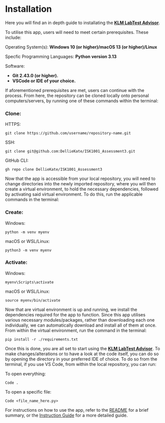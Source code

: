 <!-- Installation Steps and Requirements -->
# Installation

Here you will find an in depth guide to installating the <u>**KLM LabTest Advisor**</u>.

To utilise this app, users will need to meet certain prerequisites.  These include:  

Operating System(s):  **Windows 10 (or higher)/macOS 13 (or higher)/Linux**

Specfic Programming Languages:  **Python version 3.13**

Software: 
- **Git 2.43.0 (or higher).**
- **VSCode or IDE of your choice.**

If aforementioned prerequisites are met, users can continue with the process.  From here, the repository can be cloned locally onto personal computers/servers, by running one of these commands within the terminal:

### Clone:

HTTPS: 
```
git clone https://github.com/username/repository-name.git
```

SSH: 
```
git clone git@github.com:DellieKate/ISK1001_Assessment3.git
```

GitHub CLI: 
```
gh repo clone DellieKate/ISK1001_Assessment3
```

Now that the app is accessible from your local repository, you will need to change directories into the newly imported repository, where you will then create a virtual environment, to hold the necessary dependencies, followed by activating said virtual environment.  To do this, run the applicable commands in the terminal:

### Create: 

Windows: 
```
python -m venv myenv
``` 

macOS or WSL/Linux: 
```
python3 -m venv myenv
```

### Activate:

Windows: 
```
myenv\Scripts\activate
```

macOS or WSL/Linux: 
```
source myenv/bin/activate
```

Now that are virtual environment is up and running, we install the dependencies required for the app to function.  Since this app utilises various necessary modules/packages, rather than downloading each one individually, we can automatically download and install all of them at once. From within the virtual environment, run the command in the terminal:

```
pip install -r ./requirements.txt
```

Once this is done, you are all set to start using the <u>**KLM LabTest Advisor**</u>.  To make changes/alterations or to have a look at the code itself, you can do so by opening the directory in your preferred IDE of choice.  To do so from the terminal, if you use VS Code, from within the local repository, you can run:

To open everything:
```
Code .
```

To open a specific file:
```
Code <file_name_here.py>
```  
  
For instructions on how to use the app, refer to the [README](README.md) for a brief summary, or the [Instruction Guide](INSTRUCTIONS.md) for a more detailed guide.
